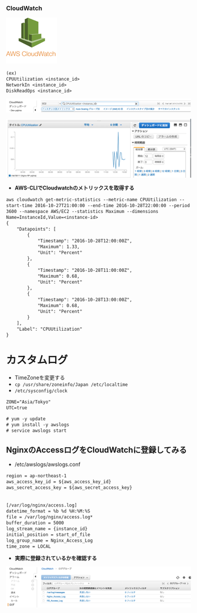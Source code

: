 ### CloudWatch
![Alt Text](https://github.com/yhidetoshi/Pictures/raw/master/aws/cloudwatch-logo999.png)
```
(ex)
CPUUtilization <instance_id>
NetworkIn <instance_id>
DiskReadOps <instance_id>
```
![Alt Text](https://github.com/yhidetoshi/Pictures/raw/master/aws/aws-cloudwatch-metorics.png)

![Alt Text](https://github.com/yhidetoshi/Pictures/raw/master/aws/cloudwatch-log.png)



- **AWS-CLIでCloudwatchのメトリックスを取得する**
```
aws cloudwatch get-metric-statistics --metric-name CPUUtilization --start-time 2016-10-27T21:00:00 --end-time 2016-10-28T22:00:00 --period 3600 --namespace AWS/EC2 --statistics Maximum --dimensions Name=InstanceId,Value=<instance-id>
{
    "Datapoints": [
        {
            "Timestamp": "2016-10-28T12:00:00Z",
            "Maximum": 1.33,
            "Unit": "Percent"
        },
        {
            "Timestamp": "2016-10-28T11:00:00Z",
            "Maximum": 0.68,
            "Unit": "Percent"
        },
        {
            "Timestamp": "2016-10-28T13:00:00Z",
            "Maximum": 0.68,
            "Unit": "Percent"
        }
    ],
    "Label": "CPUUtilization"
}
```


# カスタムログ

- TimeZoneを変更する
 - `cp /usr/share/zoneinfo/Japan /etc/localtime`
 - `/etc/sysconfig/clock`
```
ZONE="Asia/Tokyo"
UTC=true
```

```
# yum -y update
# yum install -y awslogs
# service awslogs start
```
## NginxのAccessログをCloudWatchに登録してみる
  - /etc/awslogs/awslogs.conf

```
region = ap-northeast-1
aws_access_key_id = ${aws_access_key_id}
aws_secret_access_key = ${aws_secret_access_key}


[/var/log/nginx/access.log]
datetime_format = %b %d %H:%M:%S 
file = /var/log/nginx/access.log*
buffer_duration = 5000
log_stream_name = {instance_id}
initial_position = start_of_file
log_group_name = Nginx_Access_Log
time_zone = LOCAL
```
- **実際に登録されているかを確認する**

![Alt Text](https://github.com/yhidetoshi/Pictures/raw/master/aws/cloudwatch-custom-log.png)
